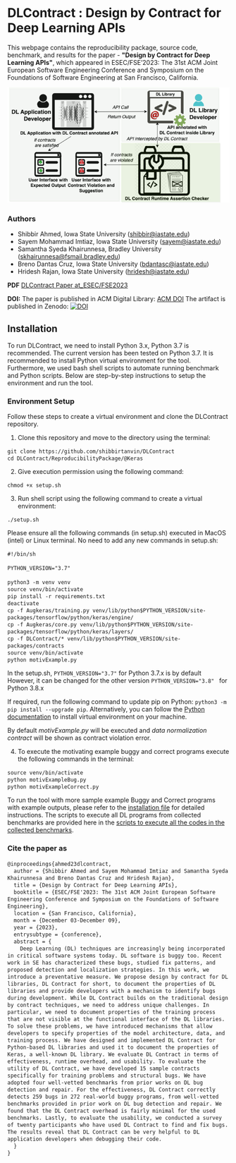 # DLContract : Design by Contract for Deep Learning APIs

This webpage contains the reproducibility package, source code, benchmark, and results for the paper - **"Design by Contract for Deep Learning APIs"**, which appeared in ESEC/FSE’2023: The 31st ACM Joint European Software Engineering Conference and Symposium on the Foundations of Software Engineering at San Francisco, California.

![plot](./workflowDLC.png)

### Authors
* Shibbir Ahmed, Iowa State University (shibbir@iastate.edu)
* Sayem Mohammad Imtiaz, Iowa State University (sayem@iastate.edu)
* Samantha Syeda Khairunnesa, Bradley University (skhairunnesa@fsmail.bradley.edu)
* Breno Dantas Cruz, Iowa State University (bdantasc@iastate.edu)
* Hridesh Rajan, Iowa State University (hridesh@iastate.edu)

**PDF** [DLContract Paper at_ESEC/FSE2023]([https://doi.org/10.5281/zenodo.8271853](https://dl.acm.org/doi/pdf/10.1145/3611643.3616247))

**DOI:** 
The paper is published in ACM Digital Library:
[ACM DOI]([https://doi.org/10.5281/zenodo.8271853](https://dl.acm.org/doi/10.1145/3611643.3616247))
The artifact is published in Zenodo:
[![DOI](https://zenodo.org/badge/DOI/10.5281/zenodo.8271853.svg)](https://doi.org/10.5281/zenodo.8271853)


## Installation

To run DLContract, we need to install Python 3.x, Python 3.7 is recommended. The current version has been tested on Python 3.7. It is recommended to install Python virtual environment for the tool. Furthermore, we used bash shell scripts to automate running benchmark and Python scripts. Below are step-by-step instructions to setup the environment and run the tool.

### Environment Setup

Follow these steps to create a virtual environment and clone the DLContract repository.

1. Clone this repository and move to the directory using the terminal:

```
git clone https://github.com/shibbirtanvin/DLContract
cd DLContract/ReproducibilityPackage/@Keras
```

2. Give execution permission using the following command:

```
chmod +x setup.sh
```

3. Run shell script using the following command to create a virtual environment:

```
./setup.sh
```

Please ensure all the following commands (in setup.sh) executed in MacOS (intel) or Linux terminal.
No need to add any new commands in setup.sh:

```
#!/bin/sh

PYTHON_VERSION="3.7"

python3 -m venv venv
source venv/bin/activate
pip install -r requirements.txt
deactivate
cp -f Augkeras/training.py venv/lib/python$PYTHON_VERSION/site-packages/tensorflow/python/keras/engine/
cp -f Augkeras/core.py venv/lib/python$PYTHON_VERSION/site-packages/tensorflow/python/keras/layers/
cp -f DLContract/* venv/lib/python$PYTHON_VERSION/site-packages/contracts
source venv/bin/activate
python motivExample.py
```

In the setup.sh, ```PYTHON_VERSION="3.7"``` for Python 3.7.x is by default
However, it can be changed for the other version ```PYTHON_VERSION="3.8" ``` for Python 3.8.x

If required, run the following command to update pip on Python: `python3 -m pip install --upgrade pip`. Alternatively, you can follow the [Python documentation](https://packaging.python.org/en/latest/guides/installing-using-pip-and-virtual-environments/) to install virtual environment on your machine.

By default *motivExample.py* will be executed and *data normalization contract* will be shown as contract violation error.

4. To execute the motivating example buggy and correct programs execute the following commands in the terminal:

```
source venv/bin/activate
python motivExampleBug.py
python motivExampleCorrect.py
```

To run the tool with more sample example Buggy and Correct programs with example outputs, please refer to the [installation file](https://github.com/shibbirtanvin/DLContract/blob/main/INSTALL.md) for detailed instructions. The scripts to execute all DL programs from collected benchmarks are provided here in the [scripts to execute all the codes in the collected benchmarks](https://github.com/shibbirtanvin/DLContract/tree/main/ReproducibilityPackage/scripts).

### Cite the paper as
```
@inproceedings{ahmed23dlcontract,
  author = {Shibbir Ahmed and Sayem Mohammad Imtiaz and Samantha Syeda Khairunnesa and Breno Dantas Cruz and Hridesh Rajan},
  title = {Design by Contract for Deep Learning APIs},
  booktitle = {ESEC/FSE'2023: The 31st ACM Joint European Software Engineering Conference and Symposium on the Foundations of Software Engineering},
  location = {San Francisco, California},
  month = {December 03-December 09},
  year = {2023},
  entrysubtype = {conference},
  abstract = {
    Deep Learning (DL) techniques are increasingly being incorporated in critical software systems today. DL software is buggy too. Recent work in SE has characterized these bugs, studied fix patterns, and proposed detection and localization strategies. In this work, we introduce a preventative measure. We propose design by contract for DL libraries, DL Contract for short, to document the properties of DL libraries and provide developers with a mechanism to identify bugs during development. While DL Contract builds on the traditional design by contract techniques, we need to address unique challenges. In particular, we need to document properties of the training process that are not visible at the functional interface of the DL libraries. To solve these problems, we have introduced mechanisms that allow developers to specify properties of the model architecture, data, and training process. We have designed and implemented DL Contract for Python-based DL libraries and used it to document the properties of Keras, a well-known DL library. We evaluate DL Contract in terms of effectiveness, runtime overhead, and usability. To evaluate the utility of DL Contract, we have developed 15 sample contracts specifically for training problems and structural bugs. We have adopted four well-vetted benchmarks from prior works on DL bug detection and repair. For the effectiveness, DL Contract correctly detects 259 bugs in 272 real-world buggy programs, from well-vetted benchmarks provided in prior work on DL bug detection and repair. We found that the DL Contract overhead is fairly minimal for the used benchmarks. Lastly, to evaluate the usability, we conducted a survey of twenty participants who have used DL Contract to find and fix bugs. The results reveal that DL Contract can be very helpful to DL application developers when debugging their code.
  }
}
```

